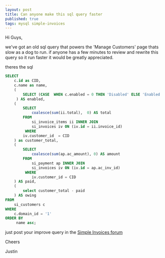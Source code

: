 ```yaml
---
layout: post
title: Can anyone make this sql query faster
published: true
tags: mysql simple-invoices
---
```

Hi Guys,

we've got an old sql query that powers the 'Manage Customers' page thats slow as a dog to run.
if anyone has a few minutes to review and rewrite this query so it run faster it would be greatly appreciated.

theres the sql

``` sql
SELECT
    c.id as CID,
    c.name as name,
    (
        SELECT (CASE  WHEN c.enabled = 0 THEN 'Disabled' ELSE 'Enabled' END )
     ) AS enabled,
    (
        SELECT
            coalesce(sum(ii.total),  0) AS total
        FROM
            si_invoice_items ii INNER JOIN
            si_invoices iv ON (iv.id = ii.invoice_id)
         WHERE
        iv.customer_id  = CID 
    ) as customer_total,
    (
        SELECT
            coalesce(sum(ap.ac_amount), 0) AS amount
        FROM
            si_payment ap INNER JOIN
            si_invoices iv ON (iv.id = ap.ac_inv_id)
         WHERE
            iv.customer_id = CID
    ) AS paid,
    ( 
        select customer_total - paid 
    ) AS owing
FROM
    si_customers c
WHERE 
    c.domain_id = '1'
ORDER BY
     name asc;
```

just post your improve query in the [Simple Invoices forum](http://simpleinvoices.org/forum/discussion/864/can-anyone-make-this-sql-query-faster/)

Cheers

Justin
